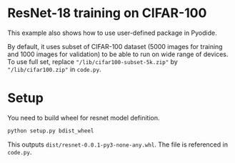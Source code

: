 # ResNet-18 training on CIFAR-100

This example also shows how to use user-defined package in Pyodide.

By default, it uses subset of CIFAR-100 dataset (5000 images for training and 1000 images for validation) to be able to run on wide range of devices.
To use full set, replace `"/lib/cifar100-subset-5k.zip"` by `"/lib/cifar100.zip"` in `code.py`.

# Setup

You need to build wheel for resnet model definition.

```bash
python setup.py bdist_wheel
```

This outputs `dist/resnet-0.0.1-py3-none-any.whl`.
The file is referenced in `code.py`.

